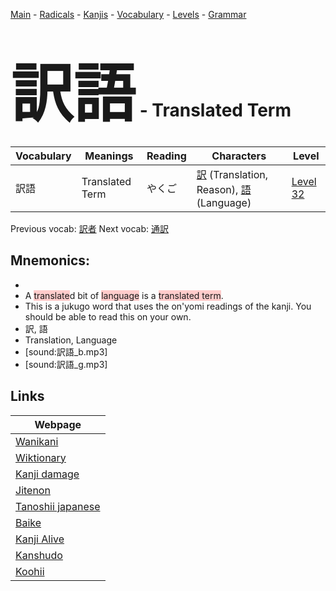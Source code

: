 <style> bigfont {font-size: 100px}</style>
[Main](../README.md) -
[Radicals](../radicals.md) -
[Kanjis](../kanjis.md) -
[Vocabulary](../vocabulary.md) -
[Levels](../levels.md) -
[Grammar](../grammar.md)
# <bigfont> 訳語</bigfont> - Translated Term 

| Vocabulary | Meanings | Reading | Characters | Level |
| --- | --- | --- | --- | --- |
| 訳語 | Translated Term | やくご |  [訳](../kanjis/訳.md) (Translation, Reason), [語](../kanjis/語.md) (Language) | [Level 32](../levels/wk_level32.md) |

Previous vocab: [訳者](訳者.md) Next vocab: [通訳](通訳.md) 

## Mnemonics:

* 
* A <span style="background-color:#ffcccb"> translate</span>d bit of <span style="background-color:#ffcccb"> language</span> is a <span style="background-color:#ffcccb"> translated term</span>.
* This is a jukugo word that uses the on'yomi readings of the kanji. You should be able to read this on your own.
* 訳, 語
* Translation, Language
* [sound:訳語_b.mp3]
* [sound:訳語_g.mp3]


## Links 

| Webpage |
| --- |
| [Wanikani          ](https://www.wanikani.com/kanji/訳語) |
| [Wiktionary        ](https://en.wiktionary.org/wiki/訳語) |
| [Kanji damage      ](http://www.kanjidamage.com/kanji/search?utf8=✓&q=訳語) |
| [Jitenon           ](https://jitenon.com/kanji/訳語) |
| [Tanoshii japanese ](https://www.tanoshiijapanese.com/dictionary/kanji.cfm?k=訳語) |
| [Baike             ](https://baike.baidu.com/item/訳語) |
| [Kanji Alive       ](https://app.kanjialive.com/訳語) |
| [Kanshudo          ](https://www.kanshudo.com/searchmn?q=訳語) |
| [Koohii            ](https://kanji.koohii.com/study/kanji/訳語) |
